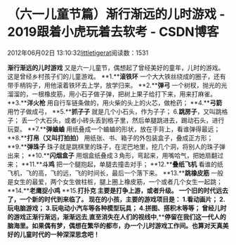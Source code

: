 
# （六一儿童节篇）渐行渐远的儿时游戏 - 2019跟着小虎玩着去软考 - CSDN博客

2012年06月02日 13:10:32[littletigerat](https://me.csdn.net/littletigerat)阅读数：1531


**渐行渐远的儿时游戏**
又是六一儿童节，偶想起了曾经美好的童年，儿时的游戏。
这是曾经乡村孩子们的儿童游戏。
**1.****滚铁环**
一个大大铁丝绕成的圈子，还有带手柄钩子，用他滚着铁环去上学，放学归来。
**2.****弹弓**
一个树杈，抛光的光溜溜的，一根橡皮筋，用小石子做子弹，把树上果子给打下来，用来打麻雀。
**3.****洋火枪**
用自行车链条做的，用火柴的头上的火芯，做枪药；
**4.****弓箭**
用竹子做成弓，
**5.****抓子子**
就是几个小石头，作为子子；
6.**跳房子**，又叫跳格子；
丢一个大石头，或者小砖头丢到格子里，然后单腿跳进去，踢动石头，进行玩耍。
**7.****弹蛐蛐**
用纸叠成一个蛐蛐的形状，放在手背上，看谁弹得最远；
**8.****打帛（又叫打拍拍）**
用纸张、书、箱子的外包装盒子，叠成正方形；
**9.****弹珠子**
珠子就是跳棋里的珠子，在泥巴地里，挖几个洞，将别人的珠子弹出来；
**10.****闪烟盒子**
用烟盒纸叠成３角形，弯起来，用嘴哈气，把她扇翻过来；
**11.****斗鸡**
把一个腿抱起，单腿去撞击对手；
**12.****叠纸飞机**
看谁的纸飞机，飞的高，飞的远，飞的时间长，最后一个落下来。
**13.****跳橡皮筋**
一般是女生的最爱，两个女生做柱桩，腿上圈上橡皮筋，一个或者几个女生一起跳；
**14.****老鹰捉小鸡**
**15.****打扑克**
主要是打争上游，或者升级。
一个旧的时代远去了，一个新的时代到来临了。
现在的小孩，主要的游戏项目是：
1.看动画片；
2.玩电脑游戏；
3.玩电动小汽车等各种模型玩具；
4.拼图、搭积木等等；
**曾经儿时的游戏正渐行渐远，渐渐远去****,****直至消失在人们的视线中****,****停留在我们这一代人的脑海里。如果偶有梦，偶想在繁华的都市，办一个儿时游戏工作间。也算对天真美好的儿童时代的一种深深思念吧！**

